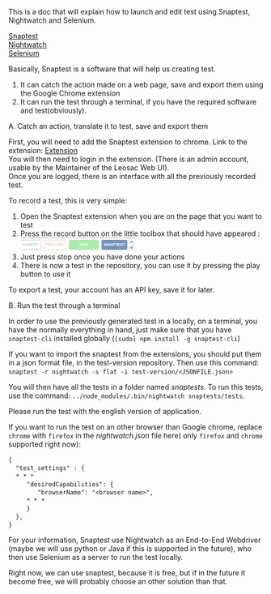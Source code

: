 This is a doc that will explain how to launch and edit test using Snaptest, Nightwatch and Selenium.

[Snaptest](https://www.snaptest.io)  
[Nightwatch](http://nightwatchjs.org)  
[Selenium](http://www.seleniumhq.org)


Basically, Snaptest is a software that will help us creating test.  
1. It can catch the action made on a web page, save and export them using the Google Chrome extension 
2. It can run the test through a terminal, if you have the required software and test(obviously).


A. Catch an action, translate it to test, save and export them

First, you will need to add the Snaptest extension to chrome. Link to the extension: 
[Extension](https://chrome.google.com/webstore/detail/snaptest/aeofjocnhdlleichkjbaibdbicpcddhp)  
You will then need to login in the extension. (There is an admin account, usable by the Maintainer of the Leosac Web UI).  
Once you are logged, there is an interface with all the previously recorded test.

To record a test, this is very simple: 
1. Open the Snaptest extension when you are on the page that you want to test
2. Press the record button on the little toolbox that should have appeared : ![Record button](snaptest.png)
3. Just press stop once you have done your actions
4. There is now a test in the repository, you can use it by pressing the play button to use it

To export a test, your account has an API key, save it for later.


B. Run the test through a terminal  

In order to use the previously generated test in a locally, on a terminal, you have the normally everything in hand,
just make sure that you have `snaptest-cli` installed globally (`[sudo] npm install -g snaptest-cli`)

If you want to import the snaptest from the extensions, you should put them in a json format file,
in the test-version repository. Then use this command: `snaptest -r nightwatch -s flat -i test-version/<JSONFILE.json>`


You will then have all the tests in a folder named _snaptests_. To run this tests, use the command:
 `../node_modules/.bin/nightwatch snaptests/tests`.

Please run the test with the english version of application.

If you want to run the test on an other browser than Google chrome,
replace `chrome` with `firefox` in the _nightwatch.json_ file here( only `firefox` and `chrome` supported right now):
```
{
  "test_settings" : {
  * * *
     "desiredCapabilities": {
        "browserName": "<browser name>",
     * * *
     }
  },
}
```

For your information, Snaptest use Nightwatch as an End-to-End Webdriver 
(maybe we will use python or Java if this is supported in the future),
who then use Selenium as a server to run the test locally.


Right  now, we can use snaptest, because it is free, but if in the future it become free, 
we will probably choose an other solution than that.
